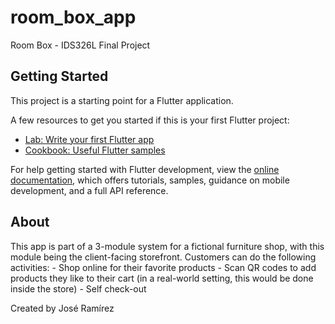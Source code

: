 # room_box_app

Room Box - IDS326L Final Project

## Getting Started

This project is a starting point for a Flutter application.

A few resources to get you started if this is your first Flutter project:

- [Lab: Write your first Flutter app](https://docs.flutter.dev/get-started/codelab)
- [Cookbook: Useful Flutter samples](https://docs.flutter.dev/cookbook)

For help getting started with Flutter development, view the
[online documentation](https://docs.flutter.dev/), which offers tutorials,
samples, guidance on mobile development, and a full API reference.

## About

This app is part of a 3-module system for a fictional furniture shop, with this module being the client-facing storefront.
Customers can do the following activities:
    - Shop online for their favorite products
    - Scan QR codes to add products they like to their cart (in a real-world setting, this would be done inside the store)
    - Self check-out

Created by José Ramírez